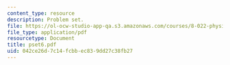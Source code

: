 ```yaml
---
content_type: resource
description: Problem set.
file: https://ol-ocw-studio-app-qa.s3.amazonaws.com/courses/8-022-physics-ii-electricity-and-magnetism-fall-2006/042ce26d7c14fcbbec839dd27c38fb27_pset6.pdf
file_type: application/pdf
resourcetype: Document
title: pset6.pdf
uid: 042ce26d-7c14-fcbb-ec83-9dd27c38fb27
---
```

